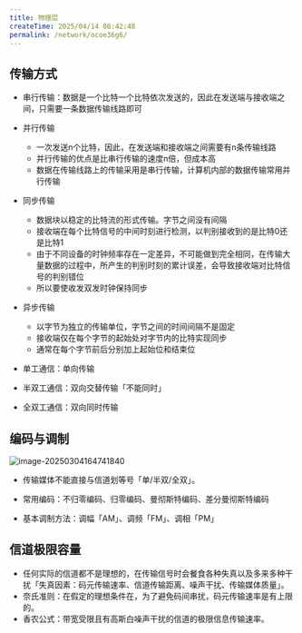 ```yaml
---
title: 物理层
createTime: 2025/04/14 08:42:48
permalink: /network/ocoe36g6/
---
```

## 传输方式

+ 串行传输：数据是一个比特一个比特依次发送的，因此在发送端与接收端之间，只需要一条数据传输线路即可
+ 并行传输
  + 一次发送n个比特，因此，在发送端和接收端之间需要有n条传输线路
  + 并行传输的优点是比串行传输的速度n倍，但成本高
  + 数据在传输线路上的传输采用是串行传输，计算机内部的数据传输常用并行传输

+ 同步传输
  + 数据块以稳定的比特流的形式传输。字节之间没有间隔
  + 接收端在每个比特信号的中间时刻进行检测，以判别接收到的是比特0还是比特1
  + 由于不同设备的时钟频率存在一定差异，不可能做到完全相同，在传输大量数据的过程中，所产生的判别时刻的累计误差，会导致接收端对比特信号的判别错位
  + 所以要使收发双发时钟保持同步

+ 异步传输
  + 以字节为独立的传输单位，字节之间的时间间隔不是固定
  + 接收端仅在每个字节的起始处对字节内的比特实现同步
  + 通常在每个字节前后分别加上起始位和结束位

+ 单工通信：单向传输
+ 半双工通信：双向交替传输「不能同时」
+ 全双工通信：双向同时传输

## 编码与调制

![image-20250304164741840](https://xiaokcoding-image.oss-cn-beijing.aliyuncs.com/20250414084259820.png)

+ 传输媒体不能直接与信道划等号「单/半双/全双」。

+ 常用编码：不归零编码、归零编码、曼彻斯特编码、差分曼彻斯特编码
+ 基本调制方法：调幅「AM」、调频「FM」、调相「PM」

## 信道极限容量

+ 任何实际的信道都不是理想的，在传输信号时会餐食各种失真以及多来多种干扰「失真因素：码元传输速率、信道传输距离、噪声干扰、传输媒体质量」。
+ 奈氏准则：在假定的理想条件在，为了避免码间串扰，码元传输速率是有上限的。
+ 香农公式：带宽受限且有高斯白噪声干扰的信道的极限信息传输速率。

